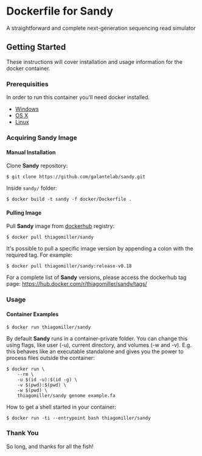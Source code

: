 # Dockerfile for Sandy

A straightforward and complete next-generation sequencing read simulator

## Getting Started

These instructions will cover installation and usage information for the docker container.

### Prerequisities

In order to run this container you'll need docker installed.

* [Windows](https://docs.docker.com/windows/started)
* [OS X](https://docs.docker.com/mac/started/)
* [Linux](https://docs.docker.com/linux/started/)

### Acquiring Sandy Image

#### Manual Installation

Clone **Sandy** repository:

`$ git clone https://github.com/galantelab/sandy.git`

Inside `sandy/` folder:

`$ docker build -t sandy -f docker/Dockerfile .`

#### Pulling Image

Pull **Sandy** image from [dockerhub](https://hub.docker.com) registry:

`$ docker pull thiagomiller/sandy`

It's possible to pull a specific image version by appending a colon with the required tag.
For example:

`$ docker pull thiagomiller/sandy:release-v0.18`

For a complete list of **Sandy** versions, please access the dockerhub tag page: <https://hub.docker.com/r/thiagomiller/sandy/tags/>

### Usage

#### Container Examples

`$ docker run thiagomiller/sandy`

By default **Sandy** runs in a container-private folder. You can change this using flags, like user (-u),
current directory, and volumes (-w and -v). E.g. this behaves like an executable standalone and gives you
the power to process files outside the container:

```
$ docker run \
	--rm \
	-u $(id -u):$(id -g) \
	-v $(pwd):$(pwd) \
	-w $(pwd) \
	thiagomiller/sandy genome example.fa
```

How to get a shell started in your container:

`$ docker run -ti --entrypoint bash thiagomiller/sandy`

### Thank You

So long, and thanks for all the fish!

